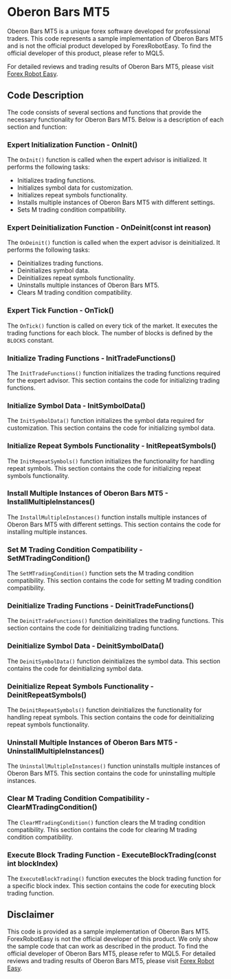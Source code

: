 # Oberon Bars MT5

Oberon Bars MT5 is a unique forex software developed for professional traders. This code represents a sample implementation of Oberon Bars MT5 and is not the official product developed by ForexRobotEasy. To find the official developer of this product, please refer to MQL5.

For detailed reviews and trading results of Oberon Bars MT5, please visit [Forex Robot Easy](https://forexroboteasy.com/forex-robot-review/review-oberon-bars-mt5-unique-forex-software-for-professional-traders/).

## Code Description

The code consists of several sections and functions that provide the necessary functionality for Oberon Bars MT5. Below is a description of each section and function:

### Expert Initialization Function - OnInit()

The `OnInit()` function is called when the expert advisor is initialized. It performs the following tasks:
- Initializes trading functions.
- Initializes symbol data for customization.
- Initializes repeat symbols functionality.
- Installs multiple instances of Oberon Bars MT5 with different settings.
- Sets M trading condition compatibility.

### Expert Deinitialization Function - OnDeinit(const int reason)

The `OnDeinit()` function is called when the expert advisor is deinitialized. It performs the following tasks:
- Deinitializes trading functions.
- Deinitializes symbol data.
- Deinitializes repeat symbols functionality.
- Uninstalls multiple instances of Oberon Bars MT5.
- Clears M trading condition compatibility.

### Expert Tick Function - OnTick()

The `OnTick()` function is called on every tick of the market. It executes the trading functions for each block. The number of blocks is defined by the `BLOCKS` constant.

### Initialize Trading Functions - InitTradeFunctions()

The `InitTradeFunctions()` function initializes the trading functions required for the expert advisor. This section contains the code for initializing trading functions.

### Initialize Symbol Data - InitSymbolData()

The `InitSymbolData()` function initializes the symbol data required for customization. This section contains the code for initializing symbol data.

### Initialize Repeat Symbols Functionality - InitRepeatSymbols()

The `InitRepeatSymbols()` function initializes the functionality for handling repeat symbols. This section contains the code for initializing repeat symbols functionality.

### Install Multiple Instances of Oberon Bars MT5 - InstallMultipleInstances()

The `InstallMultipleInstances()` function installs multiple instances of Oberon Bars MT5 with different settings. This section contains the code for installing multiple instances.

### Set M Trading Condition Compatibility - SetMTradingCondition()

The `SetMTradingCondition()` function sets the M trading condition compatibility. This section contains the code for setting M trading condition compatibility.

### Deinitialize Trading Functions - DeinitTradeFunctions()

The `DeinitTradeFunctions()` function deinitializes the trading functions. This section contains the code for deinitializing trading functions.

### Deinitialize Symbol Data - DeinitSymbolData()

The `DeinitSymbolData()` function deinitializes the symbol data. This section contains the code for deinitializing symbol data.

### Deinitialize Repeat Symbols Functionality - DeinitRepeatSymbols()

The `DeinitRepeatSymbols()` function deinitializes the functionality for handling repeat symbols. This section contains the code for deinitializing repeat symbols functionality.

### Uninstall Multiple Instances of Oberon Bars MT5 - UninstallMultipleInstances()

The `UninstallMultipleInstances()` function uninstalls multiple instances of Oberon Bars MT5. This section contains the code for uninstalling multiple instances.

### Clear M Trading Condition Compatibility - ClearMTradingCondition()

The `ClearMTradingCondition()` function clears the M trading condition compatibility. This section contains the code for clearing M trading condition compatibility.

### Execute Block Trading Function - ExecuteBlockTrading(const int blockIndex)

The `ExecuteBlockTrading()` function executes the block trading function for a specific block index. This section contains the code for executing block trading function.

## Disclaimer

This code is provided as a sample implementation of Oberon Bars MT5. ForexRobotEasy is not the official developer of this product. We only show the sample code that can work as described in the product. To find the official developer of Oberon Bars MT5, please refer to MQL5. For detailed reviews and trading results of Oberon Bars MT5, please visit [Forex Robot Easy](https://forexroboteasy.com/forex-robot-review/review-oberon-bars-mt5-unique-forex-software-for-professional-traders/).
